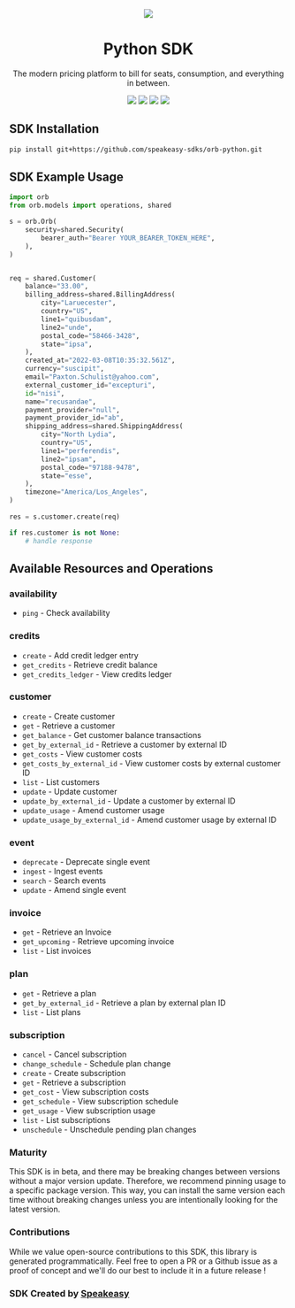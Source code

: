 <div align="center">
    <picture>
        <source srcset="https://user-images.githubusercontent.com/6267663/229776363-b219eaec-e1aa-4192-9123-d8a8e0ab997d.svg" media="(prefers-color-scheme: dark)">
        <img src="https://user-images.githubusercontent.com/6267663/229776275-b670d564-fc2e-4843-b061-adf230737e3f.svg">
    </picture>
    <h1>Python SDK</h1>
   <p>The modern pricing platform to bill for seats, consumption, and everything in between.</p>
   <a href="https://docs.withorb.com/docs/orb-docs/overview"><img src="https://img.shields.io/static/v1?label=Docs&message=API Ref&color=5444e4&style=for-the-badge" /></a>
   <a href="https://github.com/speakeasy-sdks/orb-python/actions"><img src="https://img.shields.io/github/actions/workflow/status/speakeasy-sdks/orb-python/speakeasy_sdk_generation.yml?style=for-the-badge" /></a>
  <a href="https://opensource.org/licenses/MIT"><img src="https://img.shields.io/badge/License-MIT-blue.svg?style=for-the-badge" /></a>
  <a href="https://github.com/speakeasy-sdks/orb-python/releases"><img src="https://img.shields.io/github/v/release/speakeasy-sdks/orb-python?sort=semver&style=for-the-badge" /></a>
</div>

<!-- Start SDK Installation -->
## SDK Installation

```bash
pip install git+https://github.com/speakeasy-sdks/orb-python.git
```
<!-- End SDK Installation -->

## SDK Example Usage
<!-- Start SDK Example Usage -->
```python
import orb
from orb.models import operations, shared

s = orb.Orb(
    security=shared.Security(
        bearer_auth="Bearer YOUR_BEARER_TOKEN_HERE",
    ),
)


req = shared.Customer(
    balance="33.00",
    billing_address=shared.BillingAddress(
        city="Laruecester",
        country="US",
        line1="quibusdam",
        line2="unde",
        postal_code="58466-3428",
        state="ipsa",
    ),
    created_at="2022-03-08T10:35:32.561Z",
    currency="suscipit",
    email="Paxton.Schulist@yahoo.com",
    external_customer_id="excepturi",
    id="nisi",
    name="recusandae",
    payment_provider="null",
    payment_provider_id="ab",
    shipping_address=shared.ShippingAddress(
        city="North Lydia",
        country="US",
        line1="perferendis",
        line2="ipsam",
        postal_code="97188-9478",
        state="esse",
    ),
    timezone="America/Los_Angeles",
)
    
res = s.customer.create(req)

if res.customer is not None:
    # handle response
```
<!-- End SDK Example Usage -->

<!-- Start SDK Available Operations -->
## Available Resources and Operations


### availability

* `ping` - Check availability

### credits

* `create` - Add credit ledger entry
* `get_credits` - Retrieve credit balance
* `get_credits_ledger` - View credits ledger

### customer

* `create` - Create customer
* `get` - Retrieve a customer
* `get_balance` - Get customer balance transactions
* `get_by_external_id` - Retrieve a customer by external ID
* `get_costs` - View customer costs
* `get_costs_by_external_id` - View customer costs by external customer ID
* `list` - List customers
* `update` - Update customer
* `update_by_external_id` - Update a customer by external ID
* `update_usage` - Amend customer usage
* `update_usage_by_external_id` - Amend customer usage by external ID

### event

* `deprecate` - Deprecate single event
* `ingest` - Ingest events
* `search` - Search events
* `update` - Amend single event

### invoice

* `get` - Retrieve an Invoice
* `get_upcoming` - Retrieve upcoming invoice
* `list` - List invoices

### plan

* `get` - Retrieve a plan
* `get_by_external_id` - Retrieve a plan by external plan ID
* `list` - List plans

### subscription

* `cancel` - Cancel subscription
* `change_schedule` - Schedule plan change
* `create` - Create subscription
* `get` - Retrieve a subscription
* `get_cost` - View subscription costs
* `get_schedule` - View subscription schedule
* `get_usage` - View subscription usage
* `list` - List subscriptions
* `unschedule` - Unschedule pending plan changes
<!-- End SDK Available Operations -->

### Maturity

This SDK is in beta, and there may be breaking changes between versions without a major version update. Therefore, we recommend pinning usage
to a specific package version. This way, you can install the same version each time without breaking changes unless you are intentionally
looking for the latest version.

### Contributions

While we value open-source contributions to this SDK, this library is generated programmatically.
Feel free to open a PR or a Github issue as a proof of concept and we'll do our best to include it in a future release !

### SDK Created by [Speakeasy](https://docs.speakeasyapi.dev/docs/using-speakeasy/client-sdks)
